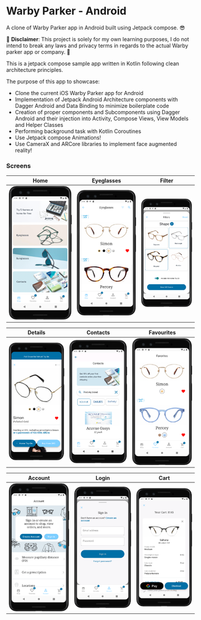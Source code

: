 # Warby Parker - Android

A clone of Warby Parker app in Android built using Jetpack compose. 😎

🛑 **Disclaimer**: This project is solely for my own learning purposes, I do not intend to break any laws and privacy terms in regards to the actual Warby parker app or company. 🛑

This is a jetpack compose sample app written in Kotlin following clean architecture principles.

The purpose of this app to showcase:

- Clone the current iOS Warby Parker app for Android
- Implementation of Jetpack Android Architecture components with Dagger Android and Data Binding to minimize boilerplate code
- Creation of proper components and Subcomponents using Dagger Android and their injection into Activity, Compose Views, View Models and Helper Classes
- Performing background task with Kotlin Coroutines
- Use Jetpack compose Animations!
- Use CameraX and ARCore libraries to implement face augmented reality!

### Screens

Home          | Eyeglasses     |  Filter |
:-------------------------:| :-------------------------:|:-------------------------: 
<img src="screenshots/home.png" width=300 />  | <img src="screenshots/glasses.png" width=240 />  |  <img src="screenshots/filter.png" width=240 />

Details | Contacts             |  Favourites 
:-------------------------:|:-------------------------:|:-------------------------: 
<img src="screenshots/detail.png" width=240 /> | <img src="screenshots/contacts.png" width=240 />  |  <img src="screenshots/favourites.png" width=240 /> | /> 
 
Account  | Login             |  Cart | 
:-------------------------:|:-------------------------:|:-------------------------:
 <img src="screenshots/account.png" width=240 />  | <img src="screenshots/login.png" width=240 />  |  <img src="screenshots/cart.png" width=240 /> |

